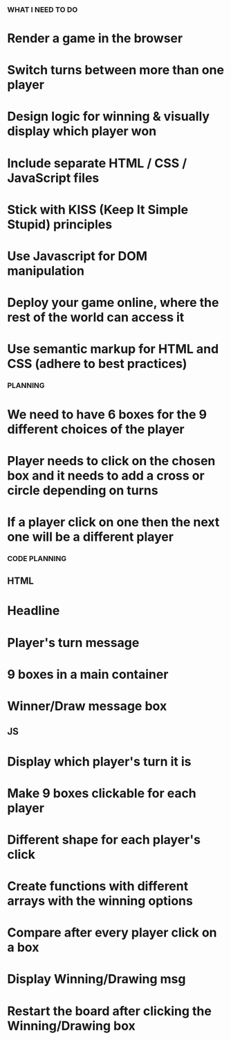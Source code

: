 ### WHAT I NEED TO DO

# Render a game in the browser
# Switch turns between more than one player
# Design logic for winning & visually display which player won
# Include separate HTML / CSS / JavaScript files
# Stick with KISS (Keep It Simple Stupid) principles
# Use Javascript for DOM manipulation
# Deploy your game online, where the rest of the world can access it
# Use semantic markup for HTML and CSS (adhere to best practices)


### PLANNING

# We need to have 6 boxes for the 9 different choices of the player
# Player needs to click on the chosen box and it needs to add a cross or circle depending on turns
# If a player click on one then the next one will be a different player


### CODE PLANNING

## HTML
# Headline
# Player's turn message
# 9 boxes in a main container
# Winner/Draw message box

## JS
# Display which player's turn it is
# Make 9 boxes clickable for each player
# Different shape for each player's click
# Create functions with different arrays with the winning options
# Compare after every player click on a box
# Display Winning/Drawing msg
# Restart the board after clicking the Winning/Drawing box